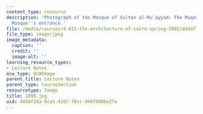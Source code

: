 ```yaml
---
content_type: resource
description: 'Photograph of the Mosque of Sultan al-Mu`ayyad: The Muqarnas above the
  Mosque''s entrance.'
file: /media/courses/4-615-the-architecture-of-cairo-spring-2002/ddddf18a9ca14107f8cc9967880be2fa_1099.jpg
file_type: image/jpeg
image_metadata:
  caption: ''
  credit: ''
  image-alt: ''
learning_resource_types:
- Lecture Notes
ocw_type: OCWImage
parent_title: Lecture Notes
parent_type: CourseSection
resourcetype: Image
title: 1099.jpg
uid: ddddf18a-9ca1-4107-f8cc-9967880be2fa
---
```

